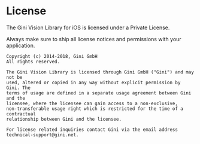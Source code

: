 License
=======

The Gini Vision Library for iOS is licensed under a Private License.

Always make sure to ship all license notices and permissions with your application.

    Copyright (c) 2014-2018, Gini GmbH
    All rights reserved.

    The Gini Vision Library is licensed through Gini GmbH ("Gini") and may not be
    used, altered or copied in any way without explicit permission by Gini. The
    terms of usage are defined in a separate usage agreement between Gini and the
    licensee, where the licensee can gain access to a non-exclusive,
    non-transferable usage right which is restricted for the time of a contractual
    relationship between Gini and the licensee.

    For license related inquiries contact Gini via the email address
    technical-support@gini.net.
